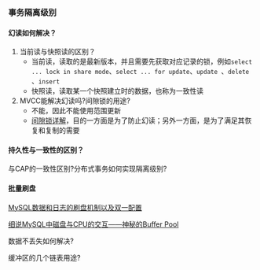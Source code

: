 ### 事务隔离级别

#### 幻读如何解决？

1. 当前读与快照读的区别？
   - 当前读，读取的是最新版本，并且需要先获取对应记录的锁，例如`select ... lock in share mode`、`select ... for update`、`update `、`delete` 、`insert`
   - 快照读，读取某一个快照建立时的数据，也称为一致性读
2. MVCC能解决幻读吗?间隙锁的用途?
   - 不能，因此不能使用范围更新
   - [间隙锁详解](https://blog.csdn.net/qq_19734597/article/details/81030920?ops_request_misc=%257B%2522request%255Fid%2522%253A%2522167423646816800215054403%2522%252C%2522scm%2522%253A%252220140713.130102334..%2522%257D&request_id=167423646816800215054403&biz_id=0&utm_medium=distribute.pc_search_result.none-task-blog-2~all~top_positive~default-1-81030920-null-null.142^v71^insert_chatgpt,201^v4^add_ask&utm_term=%E9%97%B4%E9%9A%99%E9%94%81&spm=1018.2226.3001.4187)，目的一方面是为了防止幻读；另外一方面，是为了满足其恢复和复制的需要

#### 持久性与一致性的区别？

与CAP的一致性区别?分布式事务如何实现隔离级别?

#### 批量刷盘

[MySQL数据和日志的刷盘机制以及双一配置](https://blog.csdn.net/weixin_43767015/article/details/118549790?ops_request_misc=%257B%2522request%255Fid%2522%253A%2522167431916716800225515323%2522%252C%2522scm%2522%253A%252220140713.130102334..%2522%257D&request_id=167431916716800225515323&biz_id=0&utm_medium=distribute.pc_search_result.none-task-blog-2~all~sobaiduend~default-1-118549790-null-null.142^v71^insert_chatgpt,201^v4^add_ask&utm_term=%E5%88%B7%E7%9B%98&spm=1018.2226.3001.4187) 

[细说MySQL中磁盘与CPU的交互——神秘的Buffer Pool](https://blog.csdn.net/qq_39093474/article/details/125582792) 

数据不丢失如何解决?

缓冲区的几个链表用途?